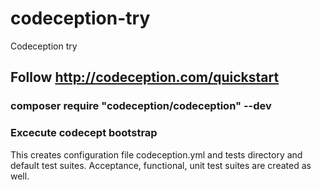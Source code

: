 # codeception-try
Codeception try

## Follow http://codeception.com/quickstart

### composer require "codeception/codeception" --dev

### Excecute codecept bootstrap

This creates configuration file codeception.yml and tests directory and default test suites. Acceptance, functional, unit test suites are created as well.

